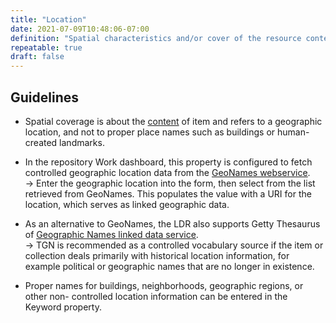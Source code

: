 ```yaml
---
title: "Location"
date: 2021-07-09T10:48:06-07:00
definition: "Spatial characteristics and/or cover of the resource content. Spatial topic and spatial applicability may be a named place or a location specified by its geographic coordinates."
repeatable: true
draft: false
---
```


## Guidelines

- Spatial coverage is about the <u>content</u> of item and refers to a geographic location, and not to proper place names such as buildings or human-created landmarks.

- In the repository Work dashboard, this property is configured to fetch controlled geographic location data from the <u>[GeoNames webservice](http://www.geonames.org/)</u>. \
&rarr; Enter the geographic location into the form, then select from the list retrieved from GeoNames. This populates the value with a URI for the location, which serves as linked geographic data.

- As an alternative to GeoNames, the LDR also supports Getty Thesaurus of <u>[Geographic Names linked data service](http://www.getty.edu/research/tools/vocabularies/tgn/)</u>. \
&rarr; TGN is recommended as a controlled vocabulary source if the item or collection deals primarily with historical location information, for example political or geographic names that are no longer in existence.

- Proper names for buildings, neighborhoods, geographic regions, or other non- controlled location information can be entered in the Keyword property.
